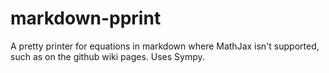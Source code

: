 markdown-pprint
===============

A pretty printer for equations in markdown where MathJax isn't supported, such as on the github wiki pages.
Uses Sympy.

<!---sympy x**2 - (x+3)/2 --->
